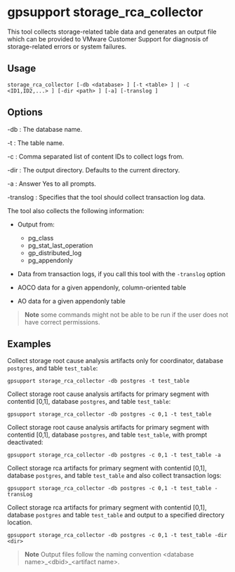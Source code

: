 # gpsupport storage_rca_collector 

This tool collects storage-related table data and generates an output file which can be provided to VMware Customer Support for diagnosis of storage-related errors or system failures.

## <a id="usage"></a>Usage 

```
storage_rca_collector [-db <database> ] [-t <table> ] | -c <ID1,ID2,...> ] [-dir <path> ] [-a] [-translog ]
```

## <a id="opts"></a>Options 

-db
:   The database name.

-t
:   The table name.

-c
:   Comma separated list of content IDs to collect logs from.

-dir
:   The output directory. Defaults to the current directory.

-a
:   Answer Yes to all prompts.

-translog
:   Specifies that the tool should collect transaction log data. 

The tool also collects the following information:

- Output from:

    - pg_class
    - pg_stat_last_operation
    - gp_distributed_log
    - pg_appendonly

- Data from transaction logs, if you call this tool with the `-translog` option

- AOCO data for a given appendonly, column-oriented table

- AO data for a given appendonly table

> **Note** some commands might not be able to be run if the user does not have correct permissions.

## <a id="exs"></a>Examples 

Collect storage root cause analysis artifacts only for coordinator, database `postgres`, and table `test_table`:

```
gpsupport storage_rca_collector -db postgres -t test_table
```

Collect storage root cause analysis artifacts for primary segment with contentid [0,1], database `postgres`, and table `test_table`:

```
gpsupport storage_rca_collector -db postgres -c 0,1 -t test_table
```

Collect storage root cause analysis artifacts for primary segment with contentid [0,1], database `postgres`, and table `test_table`, with prompt deactivated:

```
gpsupport storage_rca_collector -db postgres -c 0,1 -t test_table -a
```

Collect storage rca artifacts for primary segment with contentid [0,1], database `postgres`, and table `test_table` and also collect transaction logs:

```
gpsupport storage_rca_collector -db postgres -c 0,1 -t test_table -transLog
```

Collect storage rca artifacts for primary segment with contentid [0,1], database `postgres` and table `test_table` and output to a specified directory location.

```
gpsupport storage_rca_collector -db postgres -c 0,1 -t test_table -dir <dir>
```

> **Note** Output files follow the naming convention \<database name>\_\<dbid>\_\<artifact name>.
